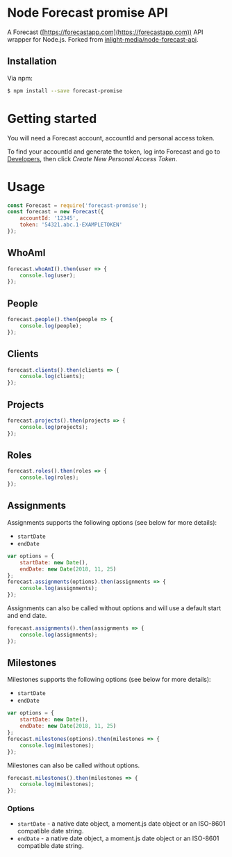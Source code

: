 # Node Forecast promise API

A Forecast ([https://forecastapp.com](https://forecastapp.com)) API wrapper for Node.js. Forked from [inlight-media/node-forecast-api](https://github.com/inlight-media/node-forecast-api).

## Installation

Via npm:

```bash
$ npm install --save forecast-promise
```

# Getting started

You will need a Forecast account, accountId and personal access token.

To find your accountId and generate the token, log into Forecast and go to [Developers](https://id.getharvest.com/developers), then click _Create New Personal Access Token_.

# Usage

```js
const Forecast = require('forecast-promise');
const forecast = new Forecast({
	accountId: '12345',
	token: '54321.abc.1-EXAMPLETOKEN'
});
```

## WhoAmI

```js
forecast.whoAmI().then(user => {
	console.log(user);
});
```

## People

```js
forecast.people().then(people => {
	console.log(people);
});
```

## Clients

```js
forecast.clients().then(clients => {
	console.log(clients);
});
```

## Projects

```js
forecast.projects().then(projects => {
	console.log(projects);
});
```

## Roles

```js
forecast.roles().then(roles => {
	console.log(roles);
});
```

## Assignments

Assignments supports the following options (see below for more details):
- `startDate`
- `endDate`

```js
var options = {
	startDate: new Date(),
	endDate: new Date(2018, 11, 25)
};
forecast.assignments(options).then(assignments => {
	console.log(assignments);
});
```

Assignments can also be called without options and will use a default start and end date.

```js
forecast.assignments().then(assignments => {
	console.log(assignments);
});
```

## Milestones

Milestones supports the following options (see below for more details):
- `startDate`
- `endDate`

```js
var options = {
	startDate: new Date(),
	endDate: new Date(2018, 11, 25)
};
forecast.milestones(options).then(milestones => {
	console.log(milestones);
});
```

Milestones can also be called without options.

```js
forecast.milestones().then(milestones => {
	console.log(milestones);
});
```

### Options

* `startDate` - a native date object, a moment.js date object or an ISO-8601 compatible date string.
* `endDate` - a native date object, a moment.js date object or an ISO-8601 compatible date string.
